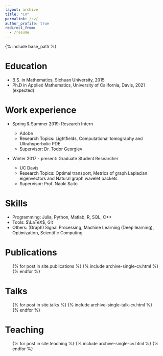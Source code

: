 ```yaml
---
layout: archive
title: "CV"
permalink: /cv/
author_profile: true
redirect_from:
  - /resume
---
```


{% include base_path %}

Education
======
* B.S. in Mathematics, Sichuan University, 2015
* Ph.D in Applied Mathematics, University of California, Davis, 2021 (expected)

Work experience
======
* Spring & Summer 2019: Research Intern
  * Adobe
  * Research Topics: Lightfields, Computational tomography and Ultrahyperbolic PDE
  * Supervisor: Dr. Todor Georgiev

* Winter 2017 - present: Graduate Student Researcher
  * UC Davis
  * Research Topics: Optimal transport, Metrics of graph Laplacian eigenvectors and Natural graph wavelet packets
  * Supervisor: Prof. Naoki Saito
  
Skills
======
* Programming: Julia, Python, Matlab, R, SQL, C++ 
* Tools: $\LaTeX$, Git
* Others: (Graph) Signal Processing, Machine Learning (Deep learning), Optimization, Scientific Computing

Publications
======
  <ul>{% for post in site.publications %}
    {% include archive-single-cv.html %}
  {% endfor %}</ul>
  
Talks
======
  <ul>{% for post in site.talks %}
    {% include archive-single-talk-cv.html %}
  {% endfor %}</ul>
  
Teaching
======
  <ul>{% for post in site.teaching %}
    {% include archive-single-cv.html %}
  {% endfor %}</ul>
  
